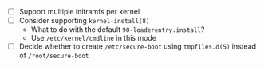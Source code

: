 - [ ] Support multiple initramfs per kernel
- [ ] Consider supporting `kernel-install(8)`
  * What to do with the default `90-loaderentry.install`?
  * Use `/etc/kernel/cmdline` in this mode
- [ ] Decide whether to create `/etc/secure-boot` using `tmpfiles.d(5)` instead of `/root/secure-boot`
